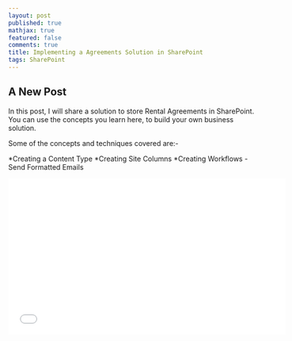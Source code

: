 ```yaml
---
layout: post
published: true
mathjax: true
featured: false
comments: true
title: Implementing a Agreements Solution in SharePoint
tags: SharePoint
---
```

## A New Post

In this post, I will share a solution to store Rental Agreements in SharePoint. You can use the concepts you learn here, to build your own business solution.

Some of the concepts and techniques covered are:-

*Creating a Content Type
*Creating Site Columns
*Creating Workflows
    -Send Formatted Emails

<iframe width="560" height="315" src="//www.youtube.com/embed/pdSp4Y4GOQs" frameborder="0"> </iframe>
